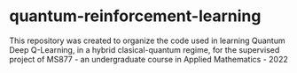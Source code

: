 # quantum-reinforcement-learning
This repository was created to organize the code used in learning Quantum Deep Q-Learning, in a hybrid clasical-quantum regime, for the supervised project of MS877 - an undergraduate course in Applied Mathematics - 2022
